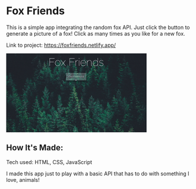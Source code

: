 <h1>Fox Friends</h1>
<p>This is a simple app integrating the random fox API.  Just click the button to generate a picture of a fox!  Click as many times as you like for a new fox.</p>

<span>Link to project: https://foxfriends.netlify.app/</span>

<img align="center" width="75%" src="https://github.com/swionTech/foxfriends/blob/main/images/foxfriends.gif?raw=true" alt="image of Fox Friends app">

<h2>How It's Made:</h2>
<span>Tech used: HTML, CSS, JavaScript</span>

<p>I made this app just to play with a basic API that has to do with something I love, animals!</p>
